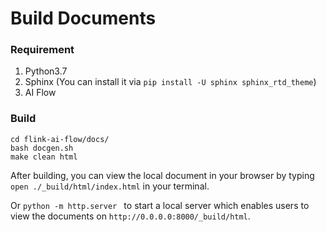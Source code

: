 # Build Documents

### Requirement
1. Python3.7
2. Sphinx (You can install it via `pip install -U sphinx sphinx_rtd_theme`)
3. AI Flow

### Build
```
cd flink-ai-flow/docs/
bash docgen.sh
make clean html
```

After building, you can view the local document in your browser by typing `open ./_build/html/index.html` in your terminal.

Or `python -m http.server ` to start a local server which enables users to view the documents on `http://0.0.0.0:8000/_build/html`.